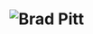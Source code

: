 # <img href="https://phantom-marca.unidadeditorial.es/f859992592c6e2ee4ddfcb71fdda5141/resize/1320/f/jpg/assets/multimedia/imagenes/2021/07/30/16276319987586.jpg" alt="Brad Pitt"/>
